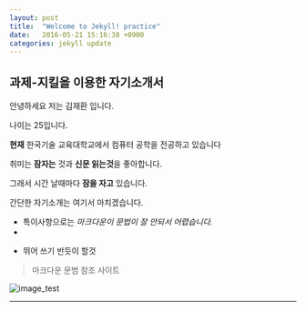 ```yaml
---
layout: post
title:  "Welcome to Jekyll! practice"
date:   2016-05-21 15:16:38 +0900
categories: jekyll update
---  
```

##  과제-지킬을 이용한 자기소개서

안녕하세요 저는 김재환 입니다.  

나이는 25입니다.  

**현재** 한국기술 교육대학교에서 컴퓨터 공학을 전공하고 있습니다  

취미는 **잠자는** 것과 **신문 읽는것**을 좋아합니다.  

그래서 시간 날때마다 **잠을 자고** 있습니다.  

간단한 자기소개는 여기서 마치겠습니다.  

* 특이사항으로는  *마크다운이 문법이 잘 안되서 어렵습니다.*  
*   

- 뛰어 쓰기 반듯이 할것  
   

>마크다운 문범 참조 사이트   

[jekyll-docs]:http://blog.kalkin7.com/2014/02/10/lets-write-using-markdown/   

![image_test](https://www.google.co.kr/imgres?imgurl=http%3A%2F%2Fwww.kccosd.org%2Ffiles%2Ftesting_image.jpg&imgrefurl=http%3A%2F%2Fwww.kccosd.org%2Fnode%2F3310&docid=VRpGNxo6HHQUYM&tbnid=HX1Ch3CBYz9NRM%3A&w=500&h=335&bih=667&biw=1366&ved=0ahUKEwj9pvXE8vbMAhVDjZQKHcvCBMgQMwgbKAAwAA&iact=mrc&uact=8)  

***  

[jekyll-docs]: http://jekyllrb.com/docs/home
[jekyll-gh]:   https://github.com/jekyll/jekyll
[jekyll-talk]: https://talk.jekyllrb.com/








